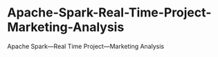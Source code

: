 # Apache-Spark-Real-Time-Project-Marketing-Analysis
Apache Spark—Real Time Project—Marketing Analysis
